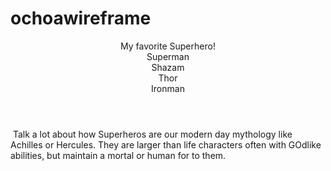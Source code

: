 # ochoawireframe
<header> My favorite Superhero! 
<nav> Superman </nav>
<nav> Shazam </nav>
<nav> Thor </nav>
<nav> Ironman </nav>
</header>
<body>
<img> </img>
Talk a lot about how Superheros are our modern day mythology like Achilles or Hercules. They are larger than life characters often with GOdlike abilities, but maintain a mortal or human for to them. 
</body>